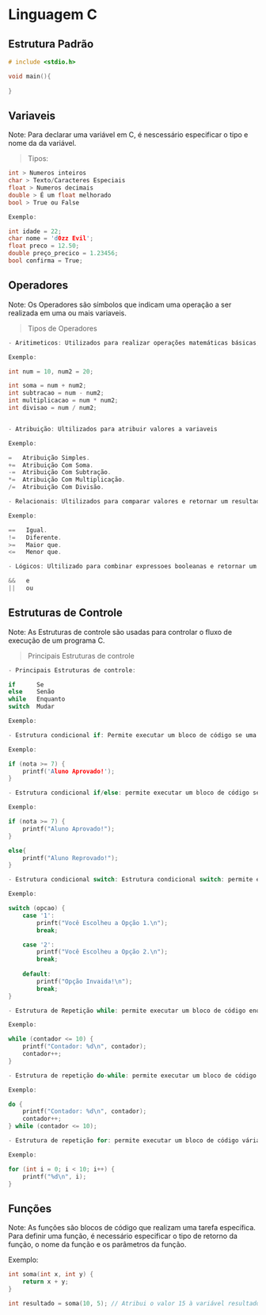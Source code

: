 # Linguagem C

## Estrutura Padrão

```c
# include <stdio.h>

void main(){
    
}

```

## Variaveis

Note: Para declarar uma variável em C, é nescessário especificar o tipo e nome da da variável.

> Tipos:

```c
int > Numeros inteiros
char > Texto/Caracteres Especiais
float > Numeros decimais
double > É um float melhorado
bool > True ou False

Exemplo: 

int idade = 22;
char nome = 'd0zz Evil';
float preco = 12.50;
double preço_precico = 1.23456;
bool confirma = True;
```

## Operadores

Note: Os Operadores são símbolos que indicam uma operação a ser realizada em uma ou mais variaveis.

> Tipos de Operadores

```c
- Aritimeticos: Utilizados para realizar operações matemáticas básicas, como soma, subtração, multiplicação e divisão.

Exemplo:

int num = 10, num2 = 20;

int soma = num + num2;
int subtracao = num - num2;
int multiplicacao = num * num2;
int divisao = num / num2;


- Atribuição: Ultilizados para atribuir valores a variaveis

Exemplo:

=   Atribuição Simples.
+=  Atribuição Com Soma. 
-=  Atribuição Com Subtração.
*=  Atribuição Com Multiplicação.
/=  Atribuição Com Divisão.

- Relacionais: Ultilizados para comparar valores e retornar um resultado booleano (True ou False)

Exemplo:

==   Igual.
!=   Diferente.
>=   Maior que.
<=   Menor que.

- Lógicos: Ultilizado para combinar expressoes booleanas e retornar um resultado boolenao

&&   e
||   ou
```

## Estruturas de Controle

Note: As Estruturas de controle são usadas para controlar o fluxo de execução de um programa C.

> Principais Estruturas de controle

```c
- Principais Estruturas de controle:

if      Se
else    Senão
while   Enquanto
switch  Mudar

Exemplo:

- Estrutura condicional if: Permite executar um bloco de código se uma condição for verdadeira. Se a condição não for verdadeira, o bloco é ignorado. 

Exemplo:

if (nota >= 7) {
    printf('Aluno Aprovado!');
}

- Estrutura condicional if/else: permite executar um bloco de código se uma condição for verdadeira e outro bloco de código se a condição for falsa.

Exemplo:

if (nota >= 7) {
    printf("Aluno Aprovado!");
}

else{
    printf("Aluno Reprovado!");
}

- Estrutura condicional switch: Estrutura condicional switch: permite executar diferentes blocos de código dependendo do valor de uma variável.

Exemplo:

switch (opcao) {
    case '1':
        prinft("Você Escolheu a Opção 1.\n");
        break;

    case '2':
        printf("Você Escolheu a Opção 2.\n");
        break;
    
    default:
        printf("Opção Invaida!\n");
        break;
}

- Estrutura de Repetição while: permite executar um bloco de código enquanto uma condição for verdadeira. 

Exemplo:

while (contador <= 10) {
    printf("Contador: %d\n", contador);
    contador++;
}

- Estrutura de repetição do-while: permite executar um bloco de código pelo menos uma vez, e depois repetir enquanto uma condição for verdadeira.

Exemplo:

do {
    printf("Contador: %d\n", contador);
    contador++;
} while (contador <= 10);

- Estrutura de repetição for: permite executar um bloco de código várias vezes, com um contador controlando o número de repetições.

Exemplo:

for (int i = 0; i < 10; i++) {
    printf("%d\n", i);
}
```

## Funções

Note: As funções são blocos de código que realizam uma tarefa específica. Para definir uma função, é necessário especificar o tipo de retorno da função, o nome da função e os parâmetros da função.

Exemplo:

```c
int soma(int x, int y) {
    return x + y;
}

int resultado = soma(10, 5); // Atribui o valor 15 à variável resultado
```
